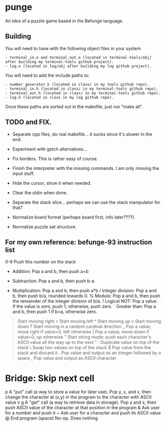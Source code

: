 # punge

An idea of a puzzle game based in the Befunge language.

## Building

You will need to have with the following object files in your system

	- terminal_in.o and terminal_out.o (located in terminal-tools/obj/ after building my terminal-tools github project).
	- log.o (located in log/obj after building my log github project).

You will need to add the include paths to:

	- number_generator.h (located in class/ in my tools github repo).
	- terminal_in.h (located in class/ in my terminal-tools github repo).
	- terminal_out.h (located in class/ in my terminal-tools github repo).
	- log.h (located in class in my log github repo).

Once these paths are sorted out in the makefile, just run "make all".

## TODO and FIX.

- Separate cpp files, do real makefile... it sucks since it's slower in the end.

- Experiment with getch alternatives...
- Fix borders. This is rather easy of course.
- Finish the interpreter with the missing commands. I am only missing the input stuff.
- Hide the cursor, show it when needed.
- Clear the stdin when done.
- Separate the stack slice... perhaps we can use the stack manipulator for that?

- Normalize board format (perhaps board first, info later????).
- Normalize puzzle set structure.

## For my own reference: befunge-93 instruction list

0-9 	Push this number on the stack
+ 	Addition: Pop a and b, then push a+b
- 	Subtraction: Pop a and b, then push b-a
* 	Multiplication: Pop a and b, then push a*b
/ 	Integer division: Pop a and b, then push b/a, rounded towards 0.
% 	Modulo: Pop a and b, then push the remainder of the integer division of b/a.
! 	Logical NOT: Pop a value. If the value is zero, push 1; otherwise, push zero.
` 	Greater than: Pop a and b, then push 1 if b>a, otherwise zero.
> 	Start moving right
< 	Start moving left
^ 	Start moving up
v 	Start moving down
? 	Start moving in a random cardinal direction
_ 	Pop a value; move right if value=0, left otherwise
| 	Pop a value; move down if value=0, up otherwise
" 	Start string mode: push each character's ASCII value all the way up to the next "
: 	Duplicate value on top of the stack
\ 	Swap two values on top of the stack
$ 	Pop value from the stack and discard it
. 	Pop value and output as an integer followed by a space
, 	Pop value and output as ASCII character
# 	Bridge: Skip next cell
p 	A "put" call (a way to store a value for later use). Pop y, x, and v, then change the character at (x,y) in the program to the character with ASCII value v
g 	A "get" call (a way to retrieve data in storage). Pop y and x, then push ASCII value of the character at that position in the program
& 	Ask user for a number and push it
~ 	Ask user for a character and push its ASCII value
@ 	End program
(space) 	No-op. Does nothing
